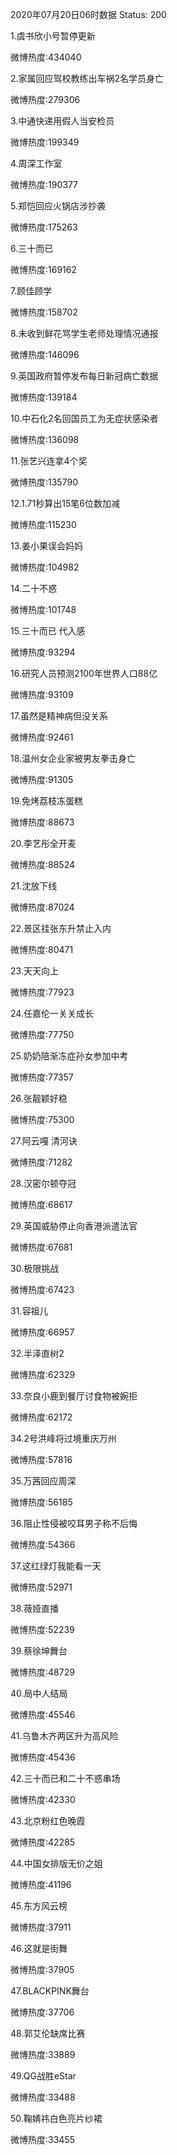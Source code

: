2020年07月20日06时数据
Status: 200

1.虞书欣小号暂停更新

微博热度:434040

2.家属回应驾校教练出车祸2名学员身亡

微博热度:279306

3.中通快递用假人当安检员

微博热度:199349

4.周深工作室

微博热度:190377

5.郑恺回应火锅店涉抄袭

微博热度:175263

6.三十而已

微博热度:169162

7.顾佳顾学

微博热度:158702

8.未收到鲜花骂学生老师处理情况通报

微博热度:146096

9.英国政府暂停发布每日新冠病亡数据

微博热度:139184

10.中石化2名回国员工为无症状感染者

微博热度:136098

11.张艺兴连拿4个奖

微博热度:135790

12.1.71秒算出15笔6位数加减

微博热度:115230

13.姜小果误会妈妈

微博热度:104982

14.二十不惑

微博热度:101748

15.三十而已 代入感

微博热度:93294

16.研究人员预测2100年世界人口88亿

微博热度:93109

17.虽然是精神病但没关系

微博热度:92461

18.温州女企业家被男友拳击身亡

微博热度:91305

19.免烤荔枝冻蛋糕

微博热度:88673

20.李艺彤全开麦

微博热度:88524

21.沈放下线

微博热度:87024

22.景区挂张东升禁止入内

微博热度:80471

23.天天向上

微博热度:77923

24.任嘉伦一关关成长

微博热度:77750

25.奶奶陪渐冻症孙女参加中考

微博热度:77357

26.张靓颖好稳

微博热度:75300

27.阿云嘎 清河诀

微博热度:71282

28.汉密尔顿夺冠

微博热度:68617

29.英国威胁停止向香港派遣法官

微博热度:67681

30.极限挑战

微博热度:67423

31.容祖儿

微博热度:66957

32.半泽直树2

微博热度:62329

33.奈良小鹿到餐厅讨食物被婉拒

微博热度:62172

34.2号洪峰将过境重庆万州

微博热度:57816

35.万茜回应周深

微博热度:56185

36.阻止性侵被咬耳男子称不后悔

微博热度:54366

37.这红绿灯我能看一天

微博热度:52971

38.薇娅直播

微博热度:52239

39.蔡徐坤舞台

微博热度:48729

40.局中人结局

微博热度:45546

41.乌鲁木齐两区升为高风险

微博热度:45436

42.三十而已和二十不惑串场

微博热度:42330

43.北京粉红色晚霞

微博热度:42285

44.中国女排版无价之姐

微博热度:41196

45.东方风云榜

微博热度:37911

46.这就是街舞

微博热度:37905

47.BLACKPINK舞台

微博热度:37706

48.郭艾伦缺席比赛

微博热度:33889

49.QG战胜eStar

微博热度:33488

50.鞠婧祎白色亮片纱裙

微博热度:33455

